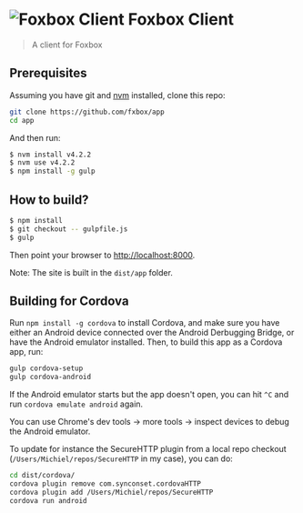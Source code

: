 # ![Foxbox Client](https://raw.githubusercontent.com/fxbox/app/master/app/img/icons/32.png "Foxbox Client") Foxbox Client

> A client for Foxbox

## Prerequisites

Assuming you have git and [nvm](http://nvm.sh/) installed, clone this repo:

```bash
git clone https://github.com/fxbox/app
cd app
```

And then run:

```bash
$ nvm install v4.2.2
$ nvm use v4.2.2
$ npm install -g gulp
```

## How to build?

```bash
$ npm install
$ git checkout -- gulpfile.js
$ gulp
```

Then point your browser to [http://localhost:8000](http://localhost:8000/).

Note: The site is built in the `dist/app` folder.

## Building for Cordova

Run `npm install -g cordova` to install Cordova, and make sure you have either
an Android device connected over the Android Derbugging Bridge, or have the
Android emulator installed. Then, to build this app as a Cordova app, run:

```bash
gulp cordova-setup
gulp cordova-android
```

If the Android emulator starts but the app doesn't open, you can hit `^C` and
run `cordova emulate android` again.

You can use Chrome's dev tools -> more tools -> inspect devices
to debug the Android emulator.

To update for instance the SecureHTTP plugin from a local repo checkout
(`/Users/Michiel/repos/SecureHTTP` in my case), you can do:

```bash
cd dist/cordova/
cordova plugin remove com.synconset.cordovaHTTP
cordova plugin add /Users/Michiel/repos/SecureHTTP
cordova run android
```
